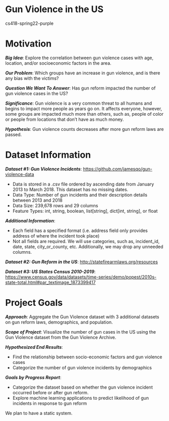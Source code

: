 # Gun Violence in the US
cs418-spring22-purple
# Motivation

***Big Idea***: Explore the correlation between gun violence cases with age, location, and/or socioeconomic factors in the area.

***Our Problem***: Which groups have an increase in gun violence, and is there any bias with the victims?

***Question We Want To Answer***: Has gun reform impacted the number of gun violence cases in the US?


***Significance***: Gun violence is a very common threat to all humans and begins to impact more people as years go on. It affects everyone, however, some groups are impacted much more than others, such as, people of color or people from locations that don’t have as much money.

***Hypothesis***: Gun violence counts decreases after more gun reform laws are passed.


# Dataset Information
***Dataset #1: Gun Violence Incidents***: https://github.com/jamesqo/gun-violence-data

* Data is stored in a .csv file ordered by ascending date from January 2013 to March 2018. This dataset has no missing dates.
* Data Type: Number of gun incidents and their description details between 2013 and 2018
* Data Size:  239,678 rows and 29 columns
* Feature Types: int, string, boolean, list[string], dict[int, string], or float


***Additional Information***:
* Each field has a specified format (i.e. address field only provides address of where the incident took place)
* Not all fields are required. We will use categories, such as, incident_id, date, state, city_or_county, etc. Additionally, we may drop any unneeded columns.

***Dataset #2: Gun Reform in the US***: http://statefirearmlaws.org/resources

***Dataset #3: US States Census 2010-2019***: https://www.census.gov/data/datasets/time-series/demo/popest/2010s-state-total.html#par_textimage_1873399417

# Project Goals
***Approach***: Aggregate the Gun Violence dataset with 3 additional datasets on gun reform laws, demographics, and population.

***Scope of Project***: Visualize the number of gun cases in the US using the Gun Violence dataset from the Gun Violence Archive.

***Hypothesized End Results***:
* Find the relationship between socio-economic factors and gun violence cases
* Categorize the number of gun violence incidents by demographics

***Goals by Progress Report***:
* Categorize the dataset based on whether the gun violence incident occurred before or after gun reform.
* Explore machine learning applications to predict likelihood of gun incidents in response to gun reform

We plan to have a static system.

